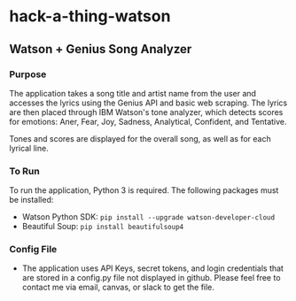 # hack-a-thing-watson

## Watson + Genius Song Analyzer 

### Purpose
The application takes a song title and artist name from the user and accesses the lyrics using the Genius API and basic web scraping. The lyrics are then placed through IBM Watson's tone analyzer, which detects scores for emotions: Aner, Fear, Joy, Sadness, Analytical, Confident, and Tentative.

Tones and scores are displayed for the overall song, as well as for each lyrical line.

### To Run
To run the application, Python 3 is required. The following packages must be installed:
* Watson Python SDK: `pip install --upgrade watson-developer-cloud`
* Beautiful Soup: `pip install beautifulsoup4`

### Config File
* The application uses API Keys, secret tokens, and login credentials that are stored in a config.py file not displayed in github. Please feel free to contact me via email, canvas, or slack to get the file.

